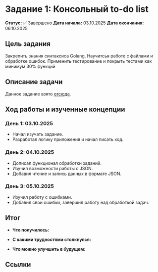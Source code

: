 # Задание 1: Консольный to-do list

**Статус:** ✅ Завершено
**Дата начала:** 03.10.2025
**Дата окончания:** 06.10.2025

## Цель задания

Закрепить знания синтаксиса Golang. Научитсья работе с файлами и обработке ошибок. Применить тестирование и покрыть тестами как минимум 30% функций

## Описание задачи

Данное задание взято [отсюда](https://roadmap.sh/projects/task-tracker).

## Ход работы и изученные концепции

### День 1: 03.10.2025
*   Начал изучать задание.
*   Разработал логику приложения и начал писать код.

### День 2: 04.10.2025
*   Дописал функционал обработки заданий.
*   Изучил возможности работы с JSON.
*   Добавил чтение и запись данных в формате JSON.

### День 3: 05.10.2025
*   Изучил работу с ошибками.
*   Добавил свои ошибки, завершил работу над обработкой задач.

## Итог

*   **Что получилось:**

*   **С какими трудностями столкнулся:**

*   **Что можно улучшить в будущем:**


## Ссылки
